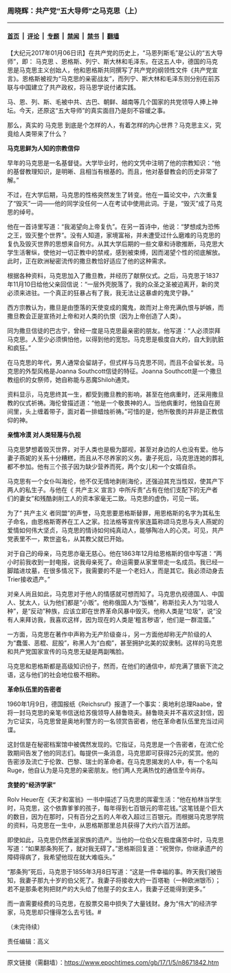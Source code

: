 ### 周晓辉：共产党“五大导师”之马克思（上）

---

#### [首页](../../../..?n8671842) &nbsp;|&nbsp; [评论](../../../../../epoch-comment?n8671842) &nbsp;|&nbsp; [专题](../../../../../epoch-special?n8671842) &nbsp;|&nbsp; [禁闻](../../../../../epoch-news?n8671842) &nbsp;|&nbsp; [禁书](../../../../../books?n8671842) &nbsp;|&nbsp; [翻墙](https://github.com/gfw-breaker/nogfw/blob/master/README.md?n8671842)


<div class="post_content" id="artbody" itemprop="articleBody">
 <!-- article content begin -->
 <p>
  【大纪元2017年01月06日讯】在共产党的历史上，“马恩列斯毛”是公认的“五大导师”，即：
  <ok href="https://www.epochtimes.com/gb/tag/%E9%A9%AC%E5%85%8B%E6%80%9D.html">
   马克思
  </ok>
  、恩格斯、列宁、斯大林和毛泽东。在这五人中，德国的马克思是马克思主义创始人，他和恩格斯共同撰写了共产党的纲领性文件《共产党宣言》。恩格斯被视为“马克思的亲密战友”，而列宁、斯大林和毛泽东则分别在前苏联与中国建立了共产政权，将马恩学说付诸实践。
 </p>
 <p>
  马、恩、列、斯、毛被中共、古巴、朝鲜、越南等几个国家的共党领导人捧上神坛。今天，还原这“五大导师”的真实面目乃是刻不容缓之事。
 </p>
 <p>
  那么，真实的
  <ok href="https://www.epochtimes.com/gb/tag/%E9%A9%AC%E5%85%8B%E6%80%9D.html">
   马克思
  </ok>
  到底是个怎样的人，有着怎样的内心世界？马克思主义，究竟给人类带来了什么？
 </p>
 <p>
  <strong>
   马克思鲜为人知的宗教信仰
  </strong>
 </p>
 <p>
  早年的马克思是一名基督徒。大学毕业时，他的文凭中注明了他的宗教知识：“他的基督教理知识，是明晰、且相当有根基的。而且，他对基督教会的历史非常了解。”
 </p>
 <p>
  不过，在大学后期，马克思的性格突然发生了转变。他在一篇论文中，六次重复了“毁灭”一词——他的同学没任何一人在考试中使用此词。于是，“毁灭”成了马克思的绰号。
 </p>
 <p>
  他在一首诗里写道：“我渴望向上帝复仇”。在另一首诗中，他说：“梦想成为恐怖之王，毁灭整个世界”。没有人知道，家境富裕，并未遭受过什么磨难的马克思的复仇及毁灭世界的思想来自何方。从其大学后期的一些文章和诗歌推断，马克思大学生活奢纵，使他对一切正教中的禁戒，感到被束缚，因而渴望个性的彻底解放。此时，正在欧洲秘密流传的撒旦教恰好适应了他的这种需求。
 </p>
 <p>
  根据各种资料，马克思加入了撒旦教，并经历了献祭仪式。之后，马克思于1837年11月10日给他父亲回信说：“一层外壳脱落了，我的众圣之圣被迫离开，新的灵必须来进驻。一个真正的狂暴占有了我，我无法让这暴虐的鬼灵宁静。”
 </p>
 <p>
  西方宗教认为，撒旦是由堕落的天使变成的魔鬼，故而对上帝充满仇恨与妒嫉，而撒旦教会正是宣扬对上帝和对人类的仇恨（因为上帝创造了人类）。
 </p>
 <p>
  同为撒旦信徒的巴古宁，曾经一度是马克思最亲密的朋友。他写道：“人必须崇拜马克思。人至少必须惧怕他，以得到他的宽恕。马克思是极度自大的，自大到肮脏和疯狂。”
 </p>
 <p>
  在马克思的年代，男人通常会留胡子，但式样与马克思不同，而且不会留长发。马克思的外型风格是Joanna Southcott信徒的特征。Joanna Southcott是一个撒旦教组织的女祭师，她自称能与恶魔Shiloh通灵。
 </p>
 <p>
  资料显示，马克思终其一生，都受到撒旦教的影响，甚至在他病重时，还采用撒旦教的仪式祈祷。海伦曾描述道：“他是一个敬畏神的人。当他病重时，他独自在房间里，头上缠着带子，面对着一排蜡烛祈祷。”可惜的是，他所敬畏的并非是正教信仰的神。
 </p>
 <p>
  <strong>
   亲情冷漠
  </strong>
  <strong>
   对人类轻蔑与仇视
  </strong>
  <strong>
  </strong>
 </p>
 <p>
  马克思梦想着毁灭世界，对于人类也是极为鄙视，甚至对身边的人也没有爱。他与妻子燕妮的关系十分糟糕，而且从不尽养家的义务。妻子死后，马克思连她的葬礼都不参加。他有三个孩子因为缺少营养而死，两个女儿和一个女婿自杀。
 </p>
 <p>
  马克思有一个女仆叫海伦，他不仅无情地剥削海伦，还强迫其充当性奴，使其产下两人的私生子。与他在《
  <ok href="https://www.epochtimes.com/gb/tag/%E5%85%B1%E4%BA%A7%E4%B8%BB%E4%B9%89.html">
   共产主义
  </ok>
  宣言》中所斥责“占有在他们支配下的无产者们的妻女”和残酷剥削工人的资本家毫无二致。马克思的虚伪，可见一斑。
 </p>
 <p>
  为了“
  <ok href="https://www.epochtimes.com/gb/tag/%E5%85%B1%E4%BA%A7%E4%B8%BB%E4%B9%89.html">
   共产主义
  </ok>
  者同盟”的声誉，马克思要恩格斯替罪，用恩格斯的名字为其私生子命名，由恩格斯寄养在工人之家。拉法格等宣传家连篇称颂马克思与夫人燕妮的爱情如何伟大坚贞，马克思的情诗如何纯真动人，能够陶冶人的心灵。可见，共产党表里不一，欺世盗名，从其教父就已开始。
 </p>
 <p>
  对于自己的母亲，马克思亦毫无慈心。他在1863年12月给恩格斯的信中写道：“两小时前我收到一封电报，说我母亲死了。命运需要从家里带走一名成员。我已经一脚踏进坟墓，在很多情况下，我需要的不是一个老妇人，而是其它。我必须动身去Trier接收遗产。”
 </p>
 <p>
  对亲人尚且如此，马克思对于他人的情感就可想而知了。马克思仇视德国人、中国人、犹太人，认为他们都是“小贩”。他称俄国人为“饭桶”，称斯拉夫人为“垃圾人种”，是“反动”种族，应该立即在世界革命风暴中毁灭。他称人类是“垃圾”，说“没有人来拜访我，我喜欢这样，因为现在的人类是‘粗言秽语’，他们是一群混蛋。”
 </p>
 <p>
  一方面，马克思在著作中声称为无产阶级奋斗，另一方面他却称无产阶级的人为“蠢蛋、恶棍、屁股”，称黑人为“白痴”，甚至拥护北美的奴隶制。这样的马克思和共产党国家宣传的马克思无疑是两副嘴脸。
 </p>
 <p>
  马克思和恩格斯都是高级知识份子，然而，在他们的通信中，却充满了猥亵下流之语，这与他们的社会地位极不相称。
 </p>
 <p>
  <strong>
   革命队伍里的告密者
  </strong>
 </p>
 <p>
  1960年1月9日，德国报纸《Reichsruf》报道了一个事实：奥地利总理Raabe，曾将一封马克思的亲笔书信送给苏俄领导人赫鲁晓夫。赫鲁晓夫并不喜欢这封信，因为它证实，马克思曾是奥地利警方的一名领赏告密者，他在革命者队伍里充当过间谍。
 </p>
 <p>
  这封信是在秘密档案馆中被偶然发现的。它指证，马克思是一个告密者，在流亡伦敦期间告发了他的同志们。每提供一条消息，马克思即可获得25元的奖赏。他的告密涉及流亡于伦敦、巴黎、瑞士的革命者。在马克思揭发的人中，有一个名叫Ruge，他自认为是马克思的亲密朋友。他们两人充满热忱的通信至今尚存。
 </p>
 <p>
  <strong>
   贪婪的“经济学家”
  </strong>
 </p>
 <p>
  Rolv Heuer在《天才和富翁》一书中描述了马克思的挥霍生活：“他在柏林当学生时，马克思，这个依靠爹爹的孩子，每年得到七百银元的零花钱。”这笔钱是个巨大的数目，因为在那时，只有百分之五的人年收入超过三百银元。而根据马克思学院的资料，马克思在一生中，从恩格斯那里总共获得了大约六百万法郎。
 </p>
 <p>
  即使如此，马克思仍然垂涎家族的遗产。当他的一位伯父在极度痛苦中时，马克思写道：“如果那条狗死了，就对我无碍了。”恩格斯回复道：“祝贺你，你继承遗产的障碍得病了，我希望他现在就大难临头。”
 </p>
 <p>
  “那条狗”死后，马克思于1855年3月8日写道：“这是一件幸福的事。昨天我们被告知，我妻子那九十岁的伯父死了。我妻子将接收大约一百塔勒（一种欧洲银币）；若不是那条老狗把财产的大头给了他屋子的女主人，我妻子还能得到更多。”
 </p>
 <p>
  而一直需要经费的马克思，在股票交易中损失了大量钱财。身为“伟大”的经济学家，马克思却只懂得怎么去亏钱。#
 </p>
 <p>
  （未完待续）
 </p>
 <p>
  责任编辑：高义
 </p>
 <!-- article content end -->
 <div id="below_article_ad">
 </div>
</div>


---

原文链接（需翻墙）：https://www.epochtimes.com/gb/17/1/5/n8671842.htm